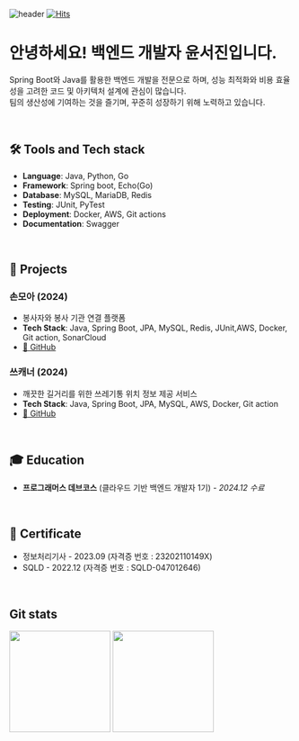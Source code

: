 
![header](https://capsule-render.vercel.app/api?type=Venom&color=auto&height=300&section=header&text=Welcome!&fontSize=30&descFontSize=40)
[![Hits](https://hits.seeyoufarm.com/api/count/incr/badge.svg?url=https%3A%2F%2Fgithub.com%2Fmin-0&count_bg=%2345DF22&title_bg=%23555555&icon=github.svg&icon_color=%23FFE4C4&title=hits&edge_flat=false)](https://hits.seeyoufarm.com)

# 안녕하세요! 백엔드 개발자 윤서진입니다. 
Spring Boot와 Java를 활용한 백엔드 개발을 전문으로 하며, 성능 최적화와 비용 효율성을 고려한 코드 및 아키텍처 설계에 관심이 많습니다.
<br>
팀의 생산성에 기여하는 것을 즐기며, 꾸준히 성장하기 위해 노력하고 있습니다.

<br/>  


## 🛠 Tools and Tech stack
- **Language**: Java, Python, Go
- **Framework**: Spring boot, Echo(Go)
- **Database**: MySQL, MariaDB, Redis
- **Testing**: JUnit, PyTest
- **Deployment**: Docker, AWS, Git actions
- **Documentation**: Swagger

<br>

## 📌 Projects  
### 손모아 (2024)  
- 봉사자와 봉사 기관 연결 플랫폼
- **Tech Stack**: Java, Spring Boot, JPA, MySQL, Redis, JUnit,AWS, Docker, Git action, SonarCloud
- [🔗 GitHub](https://github.com/prgrms-web-devcourse-final-project/WEB1_1_Bongdari_BE)

### 쓰캐너 (2024)  
- 깨끗한 길거리를 위한 쓰레기통 위치 정보 제공 서비스
- **Tech Stack**: Java, Spring Boot, JPA, MySQL, AWS, Docker, Git action  
- [🔗 GitHub](https://github.com/prgrms-be-devcourse/NBE1_2_Team03)

<br>


## 🎓 Education  
- **프로그래머스 데브코스** (클라우드 기반 백엔드 개발자 1기) - *2024.12 수료*

<br>

## 📜 Certificate
- 정보처리기사 - 2023.09
(자격증 번호 : 23202110149X)
- SQLD - 2022.12
(자격증 번호 : SQLD-047012646)

<br>


## Git stats
<p>
  <img height="180em" src="https://github-readme-stats.vercel.app/api?username=7zrv&count_private=true&show_icons=true&theme=radical">
  <img height="180em" src="https://github-readme-stats.vercel.app/api/top-langs/?username=7zrv&layout=compact&theme=radical&exclude_repo=dap__&?hide=html,css">
</p>
<br/>



